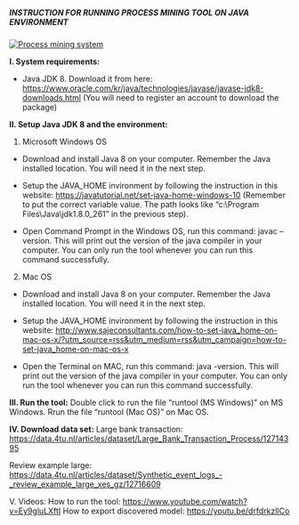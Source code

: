 ##### **INSTRUCTION FOR RUNNING PROCESS MINING TOOL ON JAVA ENVIRONMENT**

[![Process mining system](http://img.youtube.com/vi/Ey9gluLXftI/0.jpg)](http://www.youtube.com/watch?v=Ey9gluLXftI "Process mining system")

**I. System requirements:**
-	Java JDK 8. Download it from here: https://www.oracle.com/kr/java/technologies/javase/javase-jdk8-downloads.html
(You will need to register an account to download the package)

**II. Setup Java JDK 8 and the environment:**
1. Microsoft Windows OS
- Download and install Java 8 on your computer. Remember the Java installed location. You will need it in the next step.

- Setup the JAVA_HOME invironment by following the instruction in this website: https://javatutorial.net/set-java-home-windows-10
(Remember to put the correct variable value.  The path looks like “c:\Program Files\Java\jdk1.8.0_261” in the previous step).
- Open Command Prompt in the Windows OS,  run this command: javac –version.  This will print out the version of the java compiler in your computer. You can only run the tool whenever you can run this command successfully.

2. Mac OS
- Download and install Java 8 on your computer. Remember the Java installed location. You will need it in the next step.

- Setup the JAVA_HOME invironment by following the instruction in this website: http://www.sajeconsultants.com/how-to-set-java_home-on-mac-os-x/?utm_source=rss&utm_medium=rss&utm_campaign=how-to-set-java_home-on-mac-os-x
- Open the Terminal on MAC,  run this command: java -version.  This will print out the version of the java compiler in your computer. You can only run the tool whenever you can run this command successfully.



**III. Run the tool:**
Double click to run the file “runtool (MS Windows)” on MS Windows.
Rrun the file “runtool (Mac OS)” on Mac OS.

**IV. Download data set:**
Large bank transaction: https://data.4tu.nl/articles/dataset/Large_Bank_Transaction_Process/12714395

Review example large: https://data.4tu.nl/articles/dataset/Synthetic_event_logs_-_review_example_large_xes_gz/12716609


V. Videos:
How to run the tool: https://www.youtube.com/watch?v=Ey9gluLXftI 
How to export discovered model: https://youtu.be/drfdrkzlICo 

